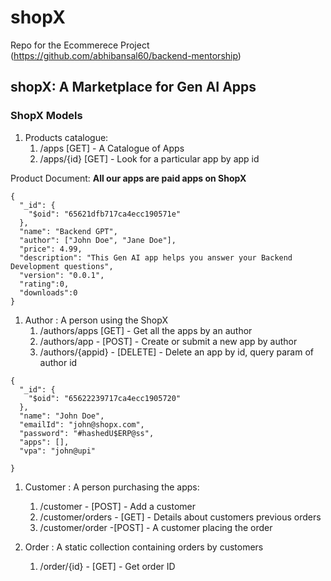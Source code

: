 # shopX
Repo for the Ecommerece Project (https://github.com/abhibansal60/backend-mentorship)

## shopX: A Marketplace for Gen AI Apps


### ShopX Models

1. Products catalogue:
   1. /apps [GET] - A Catalogue of Apps
   2. /apps/{id} [GET] - Look for a particular app by app id

Product Document: **All our apps are paid apps on ShopX** 
```shell
{
  "_id": {
    "$oid": "65621dfb717ca4ecc190571e"
  },
  "name": "Backend GPT",
  "author": ["John Doe", "Jane Doe"],
  "price": 4.99,
  "description": "This Gen AI app helps you answer your Backend Development questions",
  "version": "0.0.1",
  "rating":0,
  "downloads":0
}
```
1. Author : A person using the ShopX
   1. /authors/apps [GET] - Get all the apps by an author
   2. /authors/app - [POST] - Create or submit a new app by author
   3. /authors/{appid} - [DELETE] - Delete an app by id, query param of author id

```shell
{
  "_id": {
    "$oid": "65622239717ca4ecc1905720"
  }, 
  "name": "John Doe",
  "emailId": "john@shopx.com",
  "password": "#hashedU$ERP@ss",
  "apps": [],
  "vpa": "john@upi"
  
}
```

1. Customer : A person purchasing the apps:
   1. /customer - [POST] - Add a customer 
   2. /customer/orders - [GET] - Details about customers previous orders
   3. /customer/order -[POST] - A customer placing the order
   
1. Order : A static collection containing orders by customers
   1. /order/{id} - [GET] - Get order ID